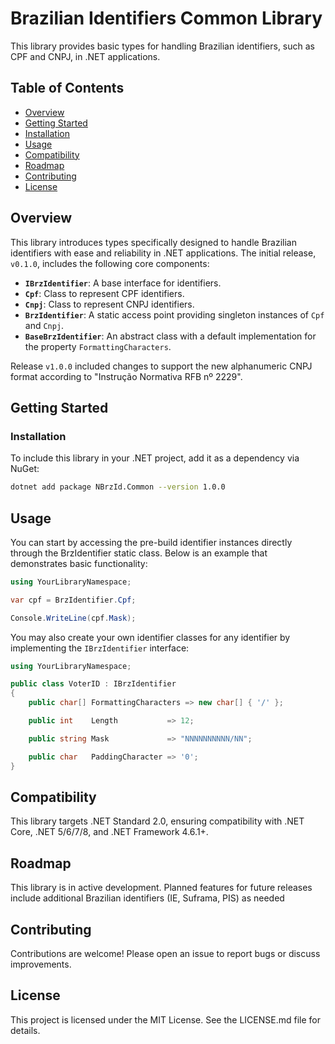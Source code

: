 # Brazilian Identifiers Common Library

This library provides basic types for handling Brazilian identifiers, such as CPF and CNPJ, in .NET applications.

## Table of Contents
- [Overview](#overview)
- [Getting Started](#getting-started)
- [Installation](#installation)
- [Usage](#usage)
- [Compatibility](#compatibility)
- [Roadmap](#roadmap)
- [Contributing](#contributing)
- [License](#license)

## Overview

This library introduces types specifically designed to handle Brazilian identifiers with ease and reliability in .NET applications. The initial release, `v0.1.0`, includes the following core components:
- **`IBrzIdentifier`**: A base interface for identifiers.
- **`Cpf`**: Class to represent CPF identifiers.
- **`Cnpj`**: Class to represent CNPJ identifiers.
- **`BrzIdentifier`**: A static access point providing singleton instances of `Cpf` and `Cnpj`.
- **`BaseBrzIdentifier`**: An abstract class with a default implementation for the property `FormattingCharacters`.

Release `v1.0.0` included changes to support the new alphanumeric CNPJ format according to "Instrução Normativa RFB nº 2229".

## Getting Started

### Installation

To include this library in your .NET project, add it as a dependency via NuGet:

```sh
dotnet add package NBrzId.Common --version 1.0.0
```

## Usage

You can start by accessing the pre-build identifier instances directly through the BrzIdentifier static class. Below is an example that demonstrates basic functionality:

```csharp
using YourLibraryNamespace;

var cpf = BrzIdentifier.Cpf;

Console.WriteLine(cpf.Mask);
```

You may also create your own identifier classes for any identifier by implementing the `IBrzIdentifier` interface:

```csharp
using YourLibraryNamespace;

public class VoterID : IBrzIdentifier
{
    public char[] FormattingCharacters => new char[] { '/' };

    public int    Length           => 12;

    public string Mask             => "NNNNNNNNNN/NN";

    public char   PaddingCharacter => '0';
}
```

## Compatibility

This library targets .NET Standard 2.0, ensuring compatibility with .NET Core, .NET 5/6/7/8, and .NET Framework 4.6.1+.

## Roadmap

This library is in active development. Planned features for future releases include additional Brazilian identifiers (IE, Suframa, PIS) as needed

## Contributing

Contributions are welcome! Please open an issue to report bugs or discuss improvements.

## License

This project is licensed under the MIT License. See the LICENSE.md file for details.

